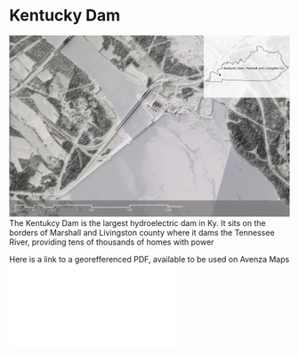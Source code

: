 # Kentucky Dam
![Map of Kentucky Dam with a blender hillshade](KentuckyDam.jpg)
The Kentukcy Dam is the largest hydroelectric dam in Ky. It sits on the borders of Marshall and Livingston county where it dams the Tennessee River, providing tens of thousands of homes with power

Here is a link to a georefferenced PDF, available to be used on Avenza Maps
![Kentucky Dam](GeoReferenced.pdf)